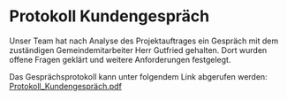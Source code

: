 # Protokoll Kundengespräch
Unser Team hat nach Analyse des Projektauftrages ein Gespräch mit dem zuständigen Gemeindemitarbeiter Herr Gutfried gehalten. Dort wurden offene Fragen geklärt und weitere Anforderungen festgelegt. </p> 
Das Gesprächsprotokoll kann unter folgendem Link abgerufen werden: <br>
[Protokoll_Kundengespräch.pdf](https://github.com/gz-bad-erzland-p3/docs/files/10092300/Protokoll_Kundengesprach_Unterschrieben.pdf)